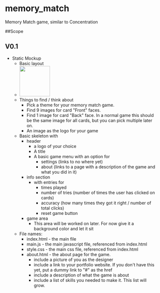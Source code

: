 # memory_match
Memory Match game, similar to Concentration

##Scope 

## V0.1

- Static Mockup
  - Basic layout 
  - <a href="https://drive.google.com/open?id=0B7eOl4joefDuOWx4X3U5c2N0LTQ" target="_blank"><img src="https://github.com/Learning-Fuze/memory_match/blob/assets/images/mm_wireframing.png" height="100"></a>
  - Things to find / think about
    - Pick a theme for your memory match game.
    - Find 9 images for card "Front" faces.
    - Find 1 image for card "Back" face.  In a normal game this should be the same image for all cards, but you can pick multiple later on.
    - An image as the logo for your game 
  - Basic skeleton with
    - header
      - a logo of your choice
      - A title
      - A basic game menu with an option for 
        - settings (links to no where yet)
        - about (links to a page with a description of the game and what you did in it)
    - info section
      - with entries for
         - times played
         - number of tries (number of times the user has clicked on cards)
         - accuracy (how many times they got it right / number of total clicks)
         - reset game button
    - game area
      - This area will be worked on later.  For now give it a background color and let it sit
  - File names:
    - index.html - the main file
    - main.js - the main javascript file, referenced from index.html
    - style.css - the main css file, referenced from index.html
    - about.html - the about page for the game.
      - include a picture of you as the designer
      - include a link to your portfolio website.  If you don't have this yet, put a dummy link to "#" as the href
      - include a description of what the game is about
      - include a list of skills you needed to make it.  This list will grow.

